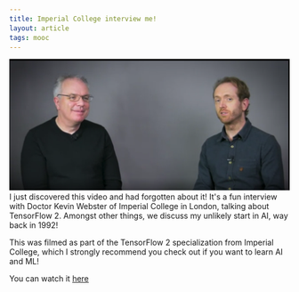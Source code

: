 ```yaml
---
title: Imperial College interview me!
layout: article
tags: mooc 
---
```


![Imperial interview](/assets/icinterview.png)
I just discovered this video and had forgotten about it! It's a fun interview with Doctor Kevin Webster of Imperial College in London, talking about TensorFlow 2.  Amongst other things, we discuss my unlikely start in AI, way back in 1992!

This was filmed as part of the TensorFlow 2 specialization from Imperial College, which I strongly recommend you check out if you want to learn AI and ML!


You can watch it [here](https://www.coursera.org/lecture/getting-started-with-tensor-flow2/interview-with-laurence-moroney-vB43N)
